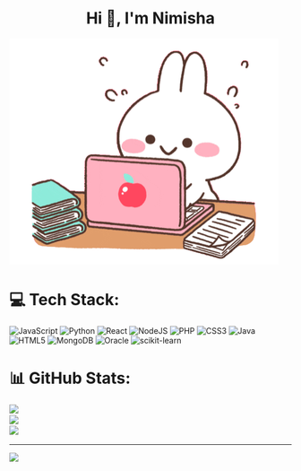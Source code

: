 <h1 align="center">Hi 👋, I'm Nimisha</h1>

![MasterHead](https://raw.githubusercontent.com/rnimisha/rnimisha/main/image/MerryAgedArcticduck-size_restricted.gif)


# 💻 Tech Stack:
![JavaScript](https://img.shields.io/badge/javascript-%23323330.svg?style=plastic&logo=javascript&logoColor=%23F7DF1E) ![Python](https://img.shields.io/badge/python-3670A0?style=plastic&logo=python&logoColor=ffdd54) ![React](https://img.shields.io/badge/react-%2320232a.svg?style=plastic&logo=react&logoColor=%2361DAFB) ![NodeJS](https://img.shields.io/badge/node.js-6DA55F?style=plastic&logo=node.js&logoColor=white) ![PHP](https://img.shields.io/badge/php-%23777BB4.svg?style=plastic&logo=php&logoColor=white) ![CSS3](https://img.shields.io/badge/css3-%231572B6.svg?style=plastic&logo=css3&logoColor=white) ![Java](https://img.shields.io/badge/java-%23ED8B00.svg?style=plastic&logo=java&logoColor=white) ![HTML5](https://img.shields.io/badge/html5-%23E34F26.svg?style=plastic&logo=html5&logoColor=white) ![MongoDB](https://img.shields.io/badge/MongoDB-%234ea94b.svg?style=plastic&logo=mongodb&logoColor=white) ![Oracle](https://img.shields.io/badge/Oracle-F80000?style=plastic&logo=oracle&logoColor=white) ![scikit-learn](https://img.shields.io/badge/scikit--learn-%23F7931E.svg?style=plastic&logo=scikit-learn&logoColor=white)
# 📊 GitHub Stats:
![](https://github-readme-stats.vercel.app/api?username=rnimisha&theme=city_light&hide_border=false&include_all_commits=false&count_private=false)<br/>
![](https://github-readme-streak-stats.herokuapp.com/?user=rnimisha&theme=city_light&hide_border=false)<br/>
![](https://github-readme-stats.vercel.app/api/top-langs/?username=rnimisha&theme=city_light&hide_border=false&include_all_commits=false&count_private=false&layout=compact)

---
[![](https://visitcount.itsvg.in/api?id=rnimisha&icon=0&color=0)](https://visitcount.itsvg.in)
